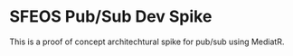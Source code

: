 # SFEOS Pub/Sub Dev Spike

This is a proof of concept architechtural spike for pub/sub using MediatR.
